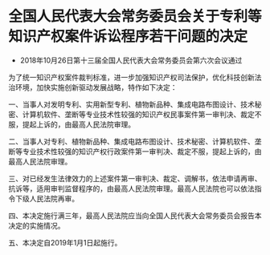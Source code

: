 # 全国人民代表大会常务委员会关于专利等知识产权案件诉讼程序若干问题的决定

- 2018年10月26日第十三届全国人民代表大会常务委员会第六次会议通过

<!-- INFO END -->

为了统一知识产权案件裁判标准，进一步加强知识产权司法保护，优化科技创新法治环境，加快实施创新驱动发展战略，特作如下决定：

一、当事人对发明专利、实用新型专利、植物新品种、集成电路布图设计、技术秘密、计算机软件、垄断等专业技术性较强的知识产权民事案件第一审判决、裁定不服，提起上诉的，由最高人民法院审理。

二、当事人对专利、植物新品种、集成电路布图设计、技术秘密、计算机软件、垄断等专业技术性较强的知识产权行政案件第一审判决、裁定不服，提起上诉的，由最高人民法院审理。

三、对已经发生法律效力的上述案件第一审判决、裁定、调解书，依法申请再审、抗诉等，适用审判监督程序的，由最高人民法院审理。最高人民法院也可以依法指令下级人民法院再审。

四、本决定施行满三年，最高人民法院应当向全国人民代表大会常务委员会报告本决定的实施情况。

五、本决定自2019年1月1日起施行。
